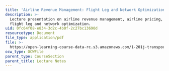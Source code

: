 ```yaml
---
title: 'Airline Revenue Management: Flight Leg and Network Optimization'
description: >-
  Lecture presentation on airline revenue management, airline pricing, and
  flight leg and network optimization.
uid: 0fc64f08-e834-3d2c-4b0f-2c27bc13690d
resourcetype: Document
file_type: application/pdf
file: >-
  https://open-learning-course-data-rc.s3.amazonaws.com/1-201j-transportation-systems-analysis-demand-and-economics-fall-2008/0fc64f08e8343d2c4b0f2c27bc13690d_MIT1_201JF08_lec17.pdf
ocw_type: OCWFile
parent_type: CourseSection
parent_title: Lecture Notes
---
```


